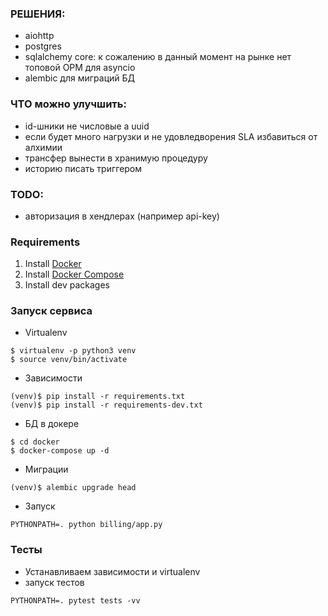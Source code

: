 ### РЕШЕНИЯ:
- aiohttp
- postgres
- sqlalchemy core: к сожалению в данный момент на рынке нет топовой ОРМ для asyncio
- alembic для миграций БД

### ЧТО можно улучшить:
- id-шники не числовые а uuid
- если будет много нагрузки и не удовледворения SLA избавиться от алхимии
- трансфер вынести в хранимую процедуру
- историю писать триггером

### TODO:
- авторизация в хендлерах (например api-key)

### Requirements
1. Install [Docker](https://www.docker.com/community-edition#/download)
2. Install [Docker Compose](https://docs.docker.com/compose/install/)
3. Install dev packages


### Запуск сервиса
 - Virtualenv

```console
$ virtualenv -p python3 venv
$ source venv/bin/activate
```

 - Зависимости
```console
(venv)$ pip install -r requirements.txt
(venv)$ pip install -r requirements-dev.txt
```

 - БД в докере
```console
$ cd docker
$ docker-compose up -d
```

 - Миграции
```console
(venv)$ alembic upgrade head
```

 - Запуск
```console
PYTHONPATH=. python billing/app.py
```

### Тесты
 - Устанавливаем зависимости и virtualenv
 - запуск тестов
```console
PYTHONPATH=. pytest tests -vv
```
